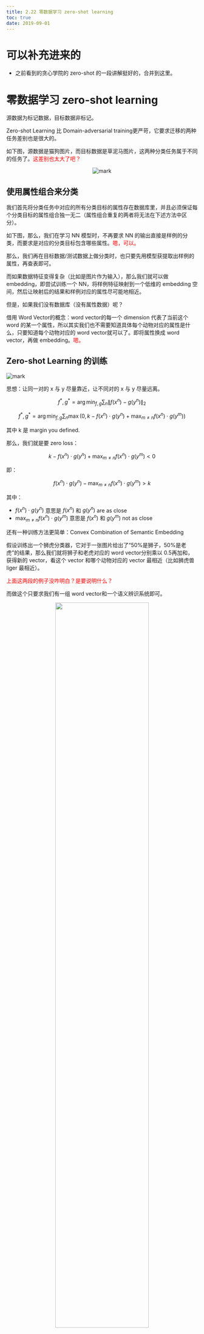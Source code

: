 ```yaml
---
title: 2.22 零数据学习 zero-shot learning
toc: true
date: 2019-09-01
---
```

# 可以补充进来的

- 之前看到的贪心学院的 zero-shot 的一段讲解挺好的，合并到这里。


# 零数据学习 zero-shot learning


源数据为标记数据，目标数据非标记。


Zero-shot Learning 比 Domain-adversarial training更严苛，它要求迁移的两种任务差别也是很大的。

如下图，源数据是猫狗图片，而目标数据是草泥马图片，这两种分类任务属于不同的任务了。<span style="color:red;">这差别也太大了吧？</span>

<center>

![mark](http://images.iterate.site/blog/image/20190901/fAfRGWDMaCXd.png?imageslim)


</center>

## 使用属性组合来分类


我们首先将分类任务中对应的所有分类目标的属性存在数据库里，并且必须保证每个分类目标的属性组合独一无二（属性组合重复的两者将无法在下述方法中区分）。

如下图，那么，我们在学习 NN 模型时，不再要求 NN 的输出直接是样例的分类，而要求是对应的分类目标包含哪些属性。<span style="color:red;">嗯，可以。</span>

那么，我们再在目标数据/测试数据上做分类时，也只要先用模型获提取出样例的属性，再查表即可。

而如果数据特征变得复杂（比如是图片作为输入），那么我们就可以做 embedding，即尝试训练一个 NN，将样例特征映射到一个低维的 embedding 空间，然后让映射后的结果和样例对应的属性尽可能地相近。


但是，如果我们没有数据库（没有属性数据）呢？

借用 Word Vector的概念：word vector的每一个 dimension 代表了当前这个 word 的某一个属性，所以其实我们也不需要知道具体每个动物对应的属性是什么，只要知道每个动物对应的 word vector就可以了。即将属性换成 word vector，再做 embedding。<span style="color:red;">嗯。</span>




## Zero-shot Learning 的训练


![mark](http://images.iterate.site/blog/image/20190901/t7kQfEC1HxGd.png?imageslim)

思想：让同一对的 x 与 y 尽量靠近，让不同对的 x 与 y 尽量远离。

$$
f^{*}, g^{*}=\arg \min _{f, g} \sum_{n}\left\|f\left(x^{n}\right)-g\left(y^{n}\right)\right\|_{2}
$$


$$
f^{*}, g^{*}=\arg \min _{f, g} \sum_{n} \max \left(0, k-f\left(x^{n}\right) \cdot g\left(y^{n}\right)+\max _{m \neq n} f\left(x^{n}\right) \cdot g\left(y^{m}\right)\right)
$$

其中 k 是 margin you defined.

那么，我们就是要 zero loss：

$$
k-f\left(x^{n}\right) \cdot g\left(y^{n}\right)+\max _{m \neq n} f\left(x^{n}\right) \cdot g\left(y^{m}\right)<0
$$

即：

$$
f\left(x^{n}\right) \cdot g\left(y^{n}\right)-\max _{m \neq n} f\left(x^{n}\right) \cdot g\left(y^{m}\right)>k
$$

其中：

- $f\left(x^{n}\right) \cdot g\left(y^{n}\right)$ 意思是 $f\left(x^{n}\right)$ 和 $g\left(y^{n}\right)$ are as close
- $\max _{m \neq n} f\left(x^{n}\right) \cdot g\left(y^{m}\right)$ 意思是 $f\left(x^{n}\right)$ 和 $g\left(y^{m}\right)$ not as close

还有一种训练方法更简单：Convex Combination of Semantic Embedding

假设训练出一个狮虎分类器，它对于一张图片给出了“50%是狮子，50%是老虎”的结果，那么我们就将狮子和老虎对应的 word vector分别乘以 0.5再加和，获得新的 vector，看这个 vector 和哪个动物对应的 vector 最相近（比如狮虎兽 liger 最相近）。

<span style="color:red;">上面这两段的例子没咋明白？是要说明什么？</span>

而做这个只要求我们有一组 word vector和一个语义辨识系统即可。


<p align="center">
    <img width="70%" height="70%" src="http://images.iterate.site/blog/image/20190901/AOoyaqsdKNRE.png?imageslim">
</p>

下图是一个对比普通 CNN，做 Embedding 的 Zero-shot Leaning，和 Convex Combination of Semantic Embedding三种方法对于 Stellar Sealion识别的效果比较：<span style="color:red;">那种是那种？</span>



<p align="center">
    <img width="70%" height="70%" src="http://images.iterate.site/blog/image/20190901/k1klr3P9w071.png?imageslim">
</p>


# 相关

- [迁移学习（Transfer Learning）](https://blog.csdn.net/qq_32690999/article/details/78849565)
